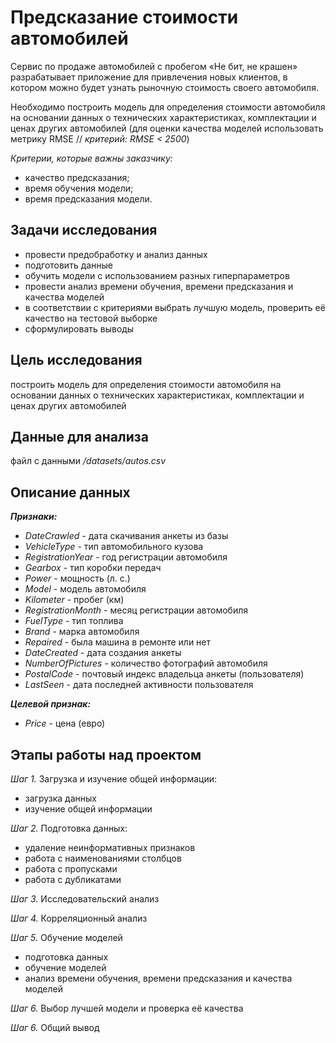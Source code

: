 # Предсказание стоимости автомобилей

Сервис по продаже автомобилей с пробегом «Не бит, не крашен» разрабатывает приложение для привлечения новых клиентов, в котором можно будет узнать рыночную стоимость своего автомобиля.

Необходимо построить модель для определения стоимости автомобиля на основании данных о технических характеристиках, комплектации и ценах других автомобилей (для оценки качества моделей использовать метрику RMSE // *критерий: RMSE < 2500*)

*Критерии, которые важны заказчику:*
* качество предсказания;
* время обучения модели;
* время предсказания модели.

## Задачи исследования

* провести предобработку и анализ данных
* подготовить данные
* обучить модели с использованием разных гиперпараметров
* провести анализ времени обучения, времени предсказания и качества моделей
* в соответствии с критериями выбрать лучшую модель, проверить её качество на тестовой выборке
* сформулировать выводы

## Цель исследования
построить модель для определения стоимости автомобиля на основании данных о технических характеристиках, комплектации и ценах других автомобилей

## Данные для анализа
файл с данными */datasets/autos.csv*

## Описание данных

***Признаки:***
* *DateCrawled* - дата скачивания анкеты из базы
* *VehicleType* - тип автомобильного кузова
* *RegistrationYear* - год регистрации автомобиля
* *Gearbox* - тип коробки передач
* *Power* - мощность (л. с.)
* *Model* - модель автомобиля
* *Kilometer* - пробег (км)
* *RegistrationMonth* - месяц регистрации автомобиля
* *FuelType* - тип топлива
* *Brand* - марка автомобиля
* *Repaired* - была машина в ремонте или нет
* *DateCreated* - дата создания анкеты
* *NumberOfPictures* - количество фотографий автомобиля
* *PostalCode* - почтовый индекс владельца анкеты (пользователя)
* *LastSeen* - дата последней активности пользователя

***Целевой признак:***
* *Price* - цена (евро)

## Этапы работы над проектом

*Шаг 1.* Загрузка и изучение общей информации:
* загрузка данных
* изучение общей информации

*Шаг 2.* Подготовка данных:
* удаление неинформативных признаков
* работа с наименованиями столбцов  
* работа с пропусками
* работа с дубликатами

*Шаг 3.* Исследовательский анализ

*Шаг 4.* Корреляционный анализ

*Шаг 5.* Обучение моделей
* подготовка данных
* обучение моделей
* анализ времени обучения, времени предсказания и качества моделей

*Шаг 6.* Выбор лучшей модели и проверка её качества

*Шаг 6.* Общий вывод 
